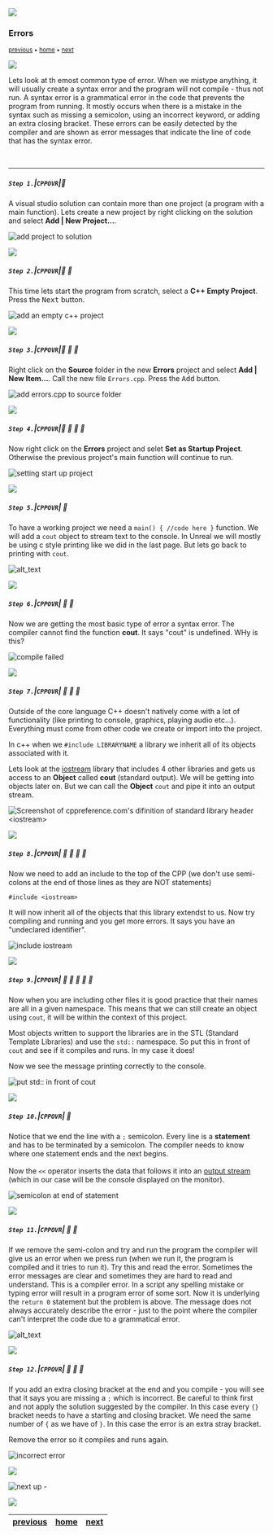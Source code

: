 ![](../images/line3.png)

### Errors

<sub>[previous](../hello-world/README.md#user-content-hello-world) • [home](../README.md#user-content-ue5-cpp-overview) • [next](../integers/README.md#user-content-primitive-data-types---integers)</sub>

![](../images/line3.png)

Lets look at th emost common type of error.  When we mistype anything, it will usually create a syntax error and the program will not compile - thus not run. A syntax error is a grammatical error in the code that prevents the program from running. It mostly occurs when there is a mistake in the syntax such as missing a semicolon, using an incorrect keyword, or adding an extra closing bracket. These errors can be easily detected by the compiler and are shown as error messages that indicate the line of code that has the syntax error.

<br>

---

##### `Step 1.`\|`CPPOVR`|:small_blue_diamond:

A visual studio solution can contain more than one project (a program with a main function). Lets create a new project by right clicking on the solution and select **Add | New Project...**.

![add project to solution](images/newProject.png)

![](../images/line2.png)

##### `Step 2.`\|`CPPOVR`|:small_blue_diamond: :small_blue_diamond: 

This time lets start the program from scratch, select a **C++ Empty Project**.  Press the <kbd>Next</kbd> button.

![add an empty c++ project](images/AddEmptyProject.png)

![](../images/line2.png)

##### `Step 3.`\|`CPPOVR`|:small_blue_diamond: :small_blue_diamond: :small_blue_diamond:

Right click on the **Source** folder in the new **Errors** project and select **Add | New Item...**.  Call the new file `Errors.cpp`.  Press the <kbd>Add</kbd> button.

![add errors.cpp to source folder](images/addErrorscpp.png)

![](../images/line2.png)

##### `Step 4.`\|`CPPOVR`|:small_blue_diamond: :small_blue_diamond: :small_blue_diamond: :small_blue_diamond:

Now right click on the **Errors** project and selet **Set as Startup Project**.  Otherwise the previous project's main function will continue to run.

![setting start up project](images/setStartupProject.png)

![](../images/line2.png)

##### `Step 5.`\|`CPPOVR`| :small_orange_diamond:
To have a working project we need a `main() { //code here }` function.  We will add a `cout` object to stream text to the console. In Unreal we will mostly be using c style printing like we did in the last page.  But lets go back to printing with `cout`. 

![alt_text](images/mainFunction.png)

![](../images/line2.png)

##### `Step 6.`\|`CPPOVR`| :small_orange_diamond: :small_blue_diamond:

Now we are getting the most basic type of error a syntax error.  The compiler cannot find the function **cout**.  It says "cout" is undefined.  WHy is this?

![compile failed](images/compileFailure.png)

![](../images/line2.png)

##### `Step 7.`\|`CPPOVR`| :small_orange_diamond: :small_blue_diamond: :small_blue_diamond:

Outside of the core language C++ doesn't natively come with a lot of functionality (like printing to console, graphics, playing audio etc...).  Everything must come from other code we create or import into the project.

In c++ when we `#include LIBRARYNAME` a library we inherit all of its objects associated with it.

Lets look at the [iostream](https://cplusplus.com/reference/iostream/) library that includes 4 other libraries and gets us access to an **Object** called **cout** (standard output). We will be getting into objects later on. But we can call the **Object** `cout` and pipe it into an output stream.

![Screenshot of cppreference.com's difinition of standard library header \<iostream\>](images/iostreamdefinition.png)


![](../images/line2.png)

##### `Step 8.`\|`CPPOVR`| :small_orange_diamond: :small_blue_diamond: :small_blue_diamond: :small_blue_diamond:

Now we need to add an include to the top of the CPP (we don't use semi-colons at the end of those lines as they are NOT statements)

`#include <iostream>`

It will now inherit all of the objects that this library extendst to us. Now try compiling and running and you get more errors.  It says you have an "undeclared identifier".  

![include iostream](images/IncludeIOStream.png)

![](../images/line2.png)

##### `Step 9.`\|`CPPOVR`| :small_orange_diamond: :small_blue_diamond: :small_blue_diamond: :small_blue_diamond: :small_blue_diamond:

Now when you are including other files it is good practice that their names are all in a given namespace.  This means that we can still create an object using `cout`, it will be within the context of this project.  

Most objects written to support the libraries are in the STL (Standard Template Libraries) and use the `std::` namespace.  So put this in front of `cout` and see if it compiles and runs.  In my case it does!

Now we see the message printing correctly to the console. 

![put std:: in front of cout](images/stdcolon.png)

![](../images/line2.png)

##### `Step 10.`\|`CPPOVR`| :large_blue_diamond:

 Notice that we end the line with a `;` semicolon. Every line is a **statement** and has to be terminated by a semicolon. The compiler needs to know where one statement ends and the next begins.<br><br>Now the `<<` operator inserts the data that follows it into an [output stream](http://www.cplusplus.com/doc/tutorial/basic_io/) (which in our case will be the console displayed on the monitor).

![semicolon at end of statement](images/stdcoutfix.png)

![](../images/line2.png)

##### `Step 11.`\|`CPPOVR`| :large_blue_diamond: :small_blue_diamond: 

If we remove the semi-colon and try and run the program the compiler will give us an error when we press run (when we run it, the program is compiled and it tries to run it).  Try this and read the error.  Sometimes the error messages are clear and sometimes they are hard to read and understand. This is a compiler error.  In a script any spelling mistake or typing error will result in a program error of some sort. Now it is underlying the `return 0` statement but the problem is above.  The message does not always accurately describe the error - just to the point where the compiler can't interpret the code due to a grammatical error.

![alt_text](images/errorNoSemi.png)

![](../images/line2.png)

##### `Step 12.`\|`CPPOVR`| :large_blue_diamond: :small_blue_diamond: :small_blue_diamond: 

If you add an extra closing bracket at the end and you compile - you will see that it says you are missing a `;` which is incorrect.  Be careful to think first and not apply the solution suggested by the compiler.  In this case every `{}` bracket needs to have a starting and closing bracket.  We need the same number of `{` as we have of `}`. In this case the error is an extra stray bracket.

Remove the error so it compiles and runs again. 

![incorrect error](images/incorrectError.png)

![](../images/line.png)

<!-- <img src="https://via.placeholder.com/1000x100/45D7CA/000000/?text=Next Up - Integer Type"> -->

![next up - ](images/banner.png)

![](../images/line.png)

| [previous](../hello-world/README.md#user-content-hello-world)| [home](../README.md#user-content-ue5-cpp-overview) | [next](../integers/README.md#user-content-primitive-data-types---integers)|
|---|---|---|
